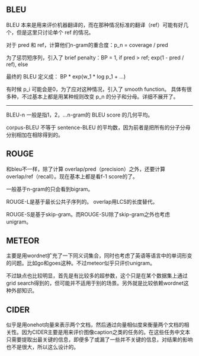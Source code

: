 ## BLEU

BLEU 本来是用来评价机器翻译的，而在那种情况标准的翻译（ref）可能有好几个，但是这里只讨论单个 ref 的情况。

对于 pred 和 ref，计算他们n-gram的重合度：p_n = coverage / pred

为了惩罚短序列，引入了 brief penalty：BP = 1, if pred > ref; exp(1 - pred / ref), else

最终的 BLEU 定义成：
BP * exp(w_1 * log p_1 + ...)

有时候 p_i 可能会是0，为了应对这种情况，引入了 smooth function。
具体有很多种，不过基本上都是用某种规则改变 p_n 的分子和分母。详细不展开了。


---


BLEU-n 一般是指1，2，...n-gram的 BLEU score 的几何平均。

corpus-BLEU 不等于 sentence-BLEU 的平均数，因为前者是把所有的分子分母分别相加在相除得到的。




## ROUGE

和bleu不一样，除了计算 overlap/pred（precision）之外，还要计算 overlap/ref（recall）。现在基本上都是看f-1 score的了。

一般基于n-gram的只会看到bigram。

ROUGE-L是基于最长公共子序列的。 overlap用LCS的长度替代。

ROUGE-S是基于skip-gram。而ROUGE-SU除了skip-gram之外也考虑unigram。


## METEOR

主要是用wordnet扩充了一下同义词集合，同时也考虑了英语等语言中的单词形变的问题。比如go和goes这种。不过meteor似乎只评价unigram。

不过缺点也比较明显，首先是有比较多的超参数，这个只是在某个数据集上通过grid search得到的，但可能并不适用于别的场景。另外就是比较依赖wordnet这种外部知识。

## CIDER

似乎是用onehot向量来表示两个文档，然后通过向量相似度来衡量两个文档的相关性。因为CIDER主要是用来评价图像caption之类的任务的。在这些任务中文本只需要提取出最关键的信息，即便多了或漏了一些并不关键的信息，对结果的影响也不是很大，所以这么设计的。







